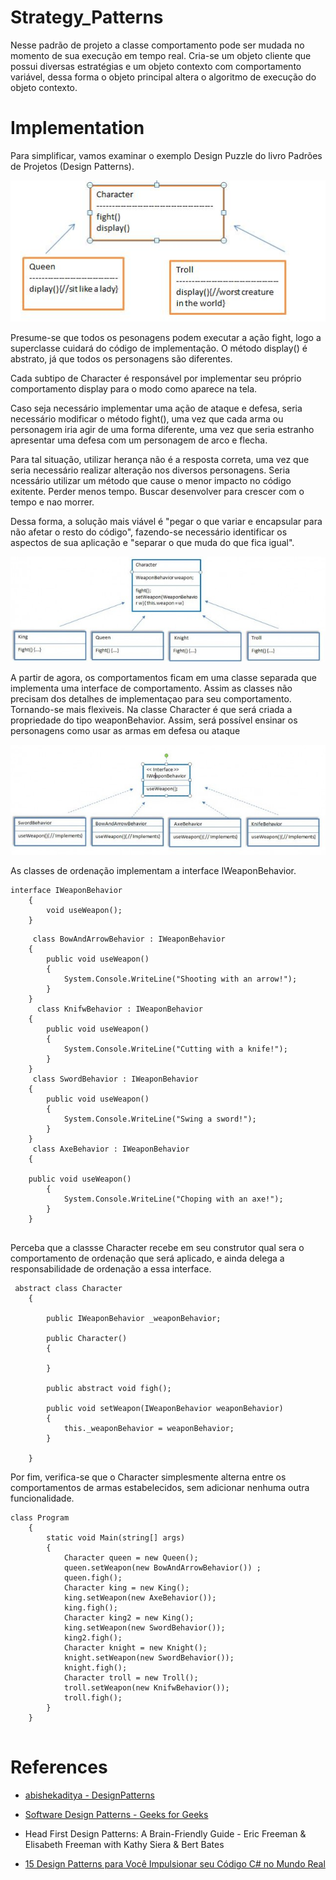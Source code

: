 # Strategy_Patterns

Nesse padrão de projeto a classe comportamento pode ser mudada no momento de sua execução em tempo real.
Cria-se um objeto cliente que possui diversas estratégias e um objeto contexto com comportamento variável, dessa forma o objeto principal altera o algoritmo de execução do objeto contexto.



# Implementation

Para simplificar, vamos examinar o exemplo Design Puzzle do livro Padrões de Projetos (Design Patterns).

<img src="https://raw.githubusercontent.com/RMiike/design-patterns/master/StrategyPatterns/assets/StrategyPatternPic.jpg" >

Presume-se que todos os pesonagens podem executar a ação fight, logo a superclasse cuidará do código de implementação. O método display() é abstrato, já que todos os personagens são diferentes. 


Cada subtipo de Character é responsável por implementar seu próprio comportamento display para o modo como aparece na tela.

Caso seja necessário implementar uma ação de ataque e defesa, seria necessário modificar o método fight(), uma vez que cada arma ou personagem iria agir de uma forma diferente, uma vez que seria estranho apresentar uma defesa com um personagem de arco e flecha.

Para tal situação, utilizar herança não é a resposta correta, uma vez que seria necessário realizar alteração nos diversos personagens.
Seria ncessário utilizar um método que cause o menor impacto no código exitente. Perder menos tempo. Buscar desenvolver para crescer com o tempo e nao morrer.

Dessa forma, a solução mais viável é "pegar o que variar e encapsular para não afetar o resto do código", fazendo-se necessário identificar os aspectos de sua aplicação e "separar o que muda do que fica igual".

<img src="https://raw.githubusercontent.com/RMiike/design-patterns/master/StrategyPatterns/assets/StrategyPatternPic%20(2).jpg" >

A partir de agora, os comportamentos ficam em uma classe separada que implementa uma interface de comportamento. Assim as classes não precisam dos detalhes de implementaçao para seu comportamento. Tornando-se mais flexiveis. 
Na classe Character é que será criada a propriedade do tipo weaponBehavior.
Assim, será possível ensinar os personagens como usar as armas em defesa ou ataque

<img src="https://raw.githubusercontent.com/RMiike/design-patterns/master/StrategyPatterns/assets/StrategyPatternPic%20(1).jpg" >

As classes de ordenação implementam a interface IWeaponBehavior.

```
interface IWeaponBehavior
    {
        void useWeapon();
    }
 ```
```
     class BowAndArrowBehavior : IWeaponBehavior
    {
        public void useWeapon()
        {
            System.Console.WriteLine("Shooting with an arrow!");
        }
    }
      class KnifwBehavior : IWeaponBehavior
    {
        public void useWeapon()
        {
            System.Console.WriteLine("Cutting with a knife!");
        }
    }
     class SwordBehavior : IWeaponBehavior
    {
        public void useWeapon()
        {
            System.Console.WriteLine("Swing a sword!");
        }
    }
     class AxeBehavior : IWeaponBehavior
    {
       
    public void useWeapon()
        {
            System.Console.WriteLine("Choping with an axe!");
        }
    }
    

```



Perceba que a classse Character recebe em seu construtor qual sera o comportamento de ordenação que será aplicado, e ainda delega a responsabilidade de ordenação a essa interface.

```
 abstract class Character
    {

        public IWeaponBehavior _weaponBehavior;

        public Character()
        {

        }

        public abstract void figh();

        public void setWeapon(IWeaponBehavior weaponBehavior)
        {
            this._weaponBehavior = weaponBehavior;
        }

    }
```

Por fim, verifica-se que o Character simplesmente alterna entre os comportamentos de armas estabelecidos, sem adicionar nenhuma outra funcionalidade.

```
class Program
    {
        static void Main(string[] args)
        {
            Character queen = new Queen();
            queen.setWeapon(new BowAndArrowBehavior()) ;
            queen.figh();
            Character king = new King();
            king.setWeapon(new AxeBehavior());
            king.figh();
            Character king2 = new King();
            king.setWeapon(new SwordBehavior());
            king2.figh();
            Character knight = new Knight();
            knight.setWeapon(new SwordBehavior());
            knight.figh();
            Character troll = new Troll();
            troll.setWeapon(new KnifwBehavior());
            troll.figh();
        }
    }
    
```



# References
* [abishekaditya - DesignPatterns](https://github.com/abishekaditya/DesignPatterns)

* [Software Design Patterns - Geeks for Geeks](https://www.geeksforgeeks.org/software-design-patterns/)

* Head First Design Patterns: A Brain-Friendly Guide - Eric Freeman & Elisabeth Freeman with Kathy Siera & Bert Bates

* [15 Design Patterns para Você Impulsionar seu Código C# no Mundo Real](https://www.fabiosilvalima.net/design-patterns-no-mundo-real/)
